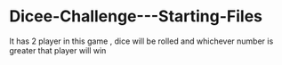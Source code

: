 # Dicee-Challenge---Starting-Files
It has 2 player in this game , dice will be rolled and whichever number is greater that player will win
